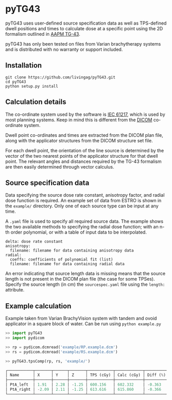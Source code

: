 # pyTG43

pyTG43 uses user-defined source specification data as well as TPS-defined dwell positions and times to calculate dose at a specific point using the 2D formalism outlined in [AAPM TG-43](http://dx.doi.org/10.1118/1.1646040).

pyTG43 has only been tested on files from Varian brachytherapy systems and is distributed with no warranty or support included.

## Installation

```
git clone https://github.com/livingag/pyTG43.git
cd pyTG43
python setup.py install
```

## Calculation details

The co-ordinate system used by the software is [IEC 61217](https://i.imgur.com/k926EqO.png), which is used by most planning systems. Keep in mind this is different from the [DICOM](http://dicom.nema.org/DICOM/2013/output/chtml/part17/figures/PS3.17_FFF.1.2-3.svg) co-ordinate system.

Dwell point co-ordinates and times are extracted from the DICOM plan file, along with the applicator structures from the DICOM structure set file.

For each dwell point, the orientation of the line source is determined by the vector of the two nearest points of the applicator structure for that dwell point. The relevant angles and distances required by the TG-43 formalism are then easily determined through vector calculus.

## Source specification data

Data specifying the source dose rate constant, anisotropy factor, and radial dose function is required. An example set of data from ESTRO is shown in the `example/` directory. Only one of each source type can be input at any time.

A `.yaml` file is used to specify all required source data. The example shows the two available methods to specifying the radial dose function; with an n-th order polynomial, or with a table of input data to be interpolated.

```
delta: dose rate constant
anisotropy:
  filename: filename for data containing anisotropy data
radial:
  coeffs: coefficients of polynomial fit (list)
  filename: filename for data containing radial data
```
An error indicating that source length data is missing means that the source length is not present in the DICOM plan file (the case for some TPSes). Specify the source length (in cm) the `sourcespec.yaml` file using the `length:` attribute.

## Example calculation

Example taken from Varian BrachyVision system with tandem and ovoid applicator in a square block of water. Can be run using `python example.py`

```python
>> import pyTG43
>> import pydicom

>> rp = pydicom.dcmread('example/RP.example.dcm')
>> rs = pydicom.dcmread('example/RS.example.dcm')

>> pyTG43.tpsComp(rp, rs, 'example/')

┌───────────┬───────┬──────┬───────┬───────────┬────────────┬──────────┐
│ Name      │ X     │ Y    │ Z     │ TPS (cGy) │ Calc (cGy) │ Diff (%) │
├───────────┼───────┼──────┼───────┼───────────┼────────────┼──────────┤
│ PtA_left  │ 1.91  │ 2.28 │ -1.25 │ 600.156   │ 602.332    │ -0.363   │
│ PtA_right │ -2.09 │ 2.11 │ -1.25 │ 613.616   │ 615.860    │ -0.366   │
└───────────┴───────┴──────┴───────┴───────────┴────────────┴──────────┘
```
